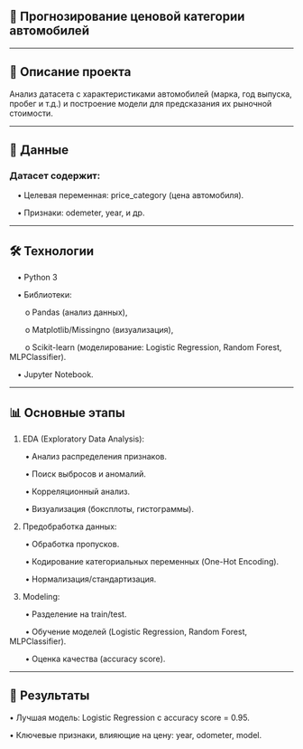 ## 🚗 Прогнозирование ценовой категории автомобилей



-------------------------------------------------------------------------------------
## 📌 Описание проекта

Анализ датасета с характеристиками автомобилей (марка, год выпуска, пробег и т.д.) и построение модели для предсказания их рыночной стоимости.


---------------------------------------------------------------------------------------
## 📂 Данные

### Датасет содержит:

&emsp;•	Целевая переменная: price_category (цена автомобиля).

&emsp;•	Признаки: odemeter, year, и др.


-------------------------------------------------------------------------------------
## 🛠 Технологии

&emsp;•	Python 3

&emsp;•	Библиотеки:

&emsp;&emsp;o	Pandas (анализ данных),

&emsp;&emsp;o	Matplotlib/Missingno (визуализация),

&emsp;&emsp;o	Scikit-learn (моделирование: Logistic Regression, Random Forest, MLPClassifier).

&emsp;•	Jupyter Notebook.


----------------------------------------------------------------------------------
## 📊 Основные этапы

1.	EDA (Exploratory Data Analysis):

&emsp;&emsp;•	Анализ распределения признаков.

&emsp;&emsp;•	Поиск выбросов и аномалий.

&emsp;&emsp;•	Корреляционный анализ.

&emsp;&emsp;•	Визуализация (боксплоты, гистограммы).

2.	Предобработка данных:

&emsp;&emsp;•	Обработка пропусков.

&emsp;&emsp;•	Кодирование категориальных переменных (One-Hot Encoding).

&emsp;&emsp;•	Нормализация/стандартизация.

3.	Modeling:

&emsp;&emsp;•	Разделение на train/test.

&emsp;&emsp;•	Обучение моделей (Logistic Regression, Random Forest, MLPClassifier).

&emsp;&emsp;•	Оценка качества (accuracy score).


----------------------------------------------------------------------------
## 📌 Результаты

•	Лучшая модель: Logistic Regression с accuracy score = 0.95.

•	Ключевые признаки, влияющие на цену: year, odometer, model.
